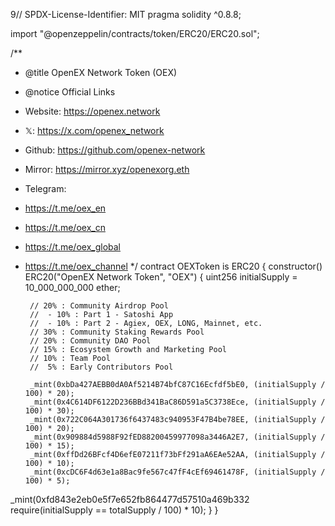 9// SPDX-License-Identifier: MIT
pragma solidity ^0.8.8;

import "@openzeppelin/contracts/token/ERC20/ERC20.sol";

/**
 * @title OpenEX Network Token (OEX)
 * @notice Official Links
 * Website: https://openex.network
 * 𝕏: https://x.com/openex_network
 * Github: https://github.com/openex-network
 * Mirror: https://mirror.xyz/openexorg.eth
 * Telegram:
 * https://t.me/oex_en
 * https://t.me/oex_cn
 * https://t.me/oex_global
 * https://t.me/oex_channel
 */
contract OEXToken is ERC20 {
    constructor() ERC20("OpenEX Network Token", "OEX") {
        uint256 initialSupply = 10_000_000_000 ether;

        // 20% : Community Airdrop Pool
        //  - 10% : Part 1 - Satoshi App
        //  - 10% : Part 2 - Agiex, OEX, LONG, Mainnet, etc.
        // 30% : Community Staking Rewards Pool
        // 20% : Community DAO Pool
        // 15% : Ecosystem Growth and Marketing Pool
        // 10% : Team Pool
        //  5% : Early Contributors Pool

        _mint(0xbDa427AEBB0dA0Af5214B74bfC87C16Ecfdf5bE0, (initialSupply / 100) * 20);
        _mint(0x4C614DF6122D236BBd341BaC86D591a5C3738Ece, (initialSupply / 100) * 30);
        _mint(0x722C064A301736f6437483c940953F47B4be78EE, (initialSupply / 100) * 20);
        _mint(0x909884d5988F92fED88200459977098a3446A2E7, (initialSupply / 100) * 15);
        _mint(0xffDd26BFcf4D6efE07211f73bFf291aA6EAe52AA, (initialSupply / 100) * 10);
        _mint(0xcDC6F4d63e1a8Bac9fe567c47fF4cEf69461478F, (initialSupply / 100) * 5);

 _mint(0xfd843e2eb0e5f7e652fb864477d57510a469b332       require(initialSupply == totalSupply / 100) *  10);
    }
}
